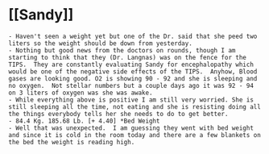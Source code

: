 # [[Sandy]]
	- Haven't seen a weight yet but one of the Dr. said that she peed two liters so the weight should be down from yesterday.
	- Nothing but good news from the doctors on rounds, though I am starting to think that they (Dr. Langnas) was on the fence for the TIPS.  They are constantly evaluating Sandy for encephalopathy which would be one of the negative side effects of the TIPS.  Anyhow, Blood gases are looking good. O2 is showing 90 - 92 and she is sleeping and no oxygen.  Not stellar numbers but a couple days ago it was 92 - 94 on 3 liters of oxygen was she was awake.
	- While everything above is positive I am still very worried. She is still sleeping all the time, not eating and she is resisting doing all the things everybody tells her she needs to do to get better.
	- 84.4 Kg. 185.68 Lb. [+ 4.40] *Bed Weight
	- Well that was unexpected.  I am guessing they went with bed weight and since it is cold in the room today and there are a few blankets on the bed the weight is reading high.